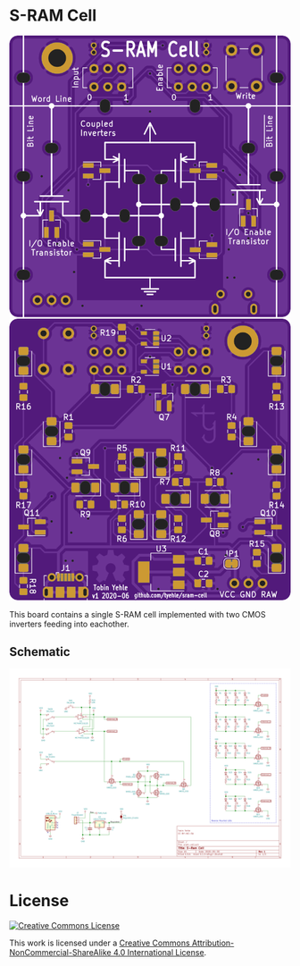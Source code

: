 # S-RAM Cell

![top of board](render/color/top-opt.svg)
![bottom of board](render/color/bottom-opt.svg)

This board contains a single S-RAM cell implemented with two CMOS inverters feeding into eachother.


## Schematic 
![schematic](schematic.svg)


# License
[![Creative Commons License](https://i.creativecommons.org/l/by-nc-sa/4.0/88x31.png)](http://creativecommons.org/licenses/by-nc-sa/4.0/)

This work is licensed under a [Creative Commons Attribution-NonCommercial-ShareAlike 4.0 International License](http://creativecommons.org/licenses/by-nc-sa/4.0/).
